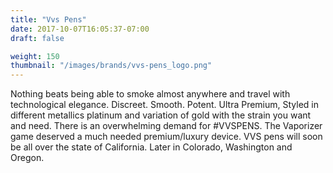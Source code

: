 ```yaml
---
title: "Vvs Pens"
date: 2017-10-07T16:05:37-07:00
draft: false

weight: 150
thumbnail: "/images/brands/vvs-pens_logo.png"
---
```

Nothing beats being able to smoke almost anywhere and travel with technological elegance. Discreet. Smooth. Potent. Ultra Premium, Styled in different metallics platinum and variation of gold with the strain you want and need. There is an overwhelming demand for #VVSPENS. The Vaporizer game deserved a much needed premium/luxury device. VVS pens will soon be all over the state of California. Later in Colorado, Washington and Oregon.
